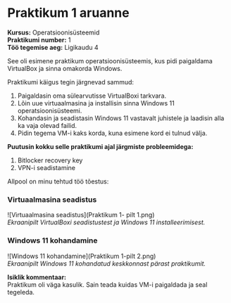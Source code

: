 # Praktikum 1 aruanne

**Kursus:** Operatsioonisüsteemid  
**Praktikumi number:** 1  
**Töö tegemise aeg:** Ligikaudu 4 

See oli esimene praktikum operatsioonisüsteemis, kus pidi paigaldama VirtualBox ja sinna omakorda Windows.

Praktikumi käigus tegin järgnevad sammud:

1. Paigaldasin oma sülearvutisse VirtualBoxi tarkvara.  
2. Lõin uue virtuaalmasina ja installisin sinna Windows 11 operatsioonisüsteemi.  
3. Kohandasin ja seadistasin Windows 11 vastavalt juhistele ja laadisin alla ka vaja olevad failid.
4. Pidin tegema VM-i kaks korda, kuna esimene kord ei tulnud välja.

**Puutusin kokku selle praktikumi ajal järgmiste probleemidega:**
1) Bitlocker recovery key
2) VPN-i seadistamine

Allpool on minu tehtud töö tõestus:

### Virtuaalmasina seadistus
![Virtuaalmasina seadistus](Praktikum 1- pilt 1.png)  
*Ekraanipilt VirtualBoxi seadistustest ja Windows 11 installeerimisest.*

### Windows 11 kohandamine
![Windows 11 kohandamine](Praktikum 1-pilt 2.png)  
*Ekraanipilt Windows 11 kohandatud keskkonnast pärast praktikumit.*



**Isiklik kommentaar:**  
Praktikum oli väga kasulik. Sain teada kuidas VM-i paigaldada ja seal tegeleda.
